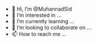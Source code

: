 - 👋 Hi, I’m @MuhannadSid
- 👀 I’m interested in ...
- 🌱 I’m currently learning ...
- 💞️ I’m looking to collaborate on ...
- 📫 How to reach me ...

<!---
MuhannadSid/MuhannadSid is a ✨ special ✨ repository because its `README.md` (this file) appears on your GitHub profile.
You can click the Preview link to take a look at your changes.
--->
